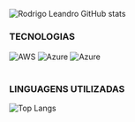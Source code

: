 
![Rodrigo Leandro GitHub stats](https://github-readme-stats.vercel.app/api?username=rjlconsultoria&show_icons=true&theme=dark)

### TECNOLOGIAS
<div style="display: inline_block">
	<img align="center" alt="AWS" src="https://img.shields.io/badge/Amazon_AWS-FF9900?style=for-the-badge&logo=amazonaws&logoColor=white" />
	<img align="center" alt="Azure" src="https://img.shields.io/badge/microsoft%20azure-0089D6?style=for-the-badge&logo=microsoft-azure&logoColor=white"/>
	<img align="center" alt="Azure" src="https://img.shields.io/badge/Google_Cloud-4285F4?style=for-the-badge&logo=google-cloud&logoColor=red"/> 
</div><br/>

### LINGUAGENS UTILIZADAS
![Top Langs](https://github-readme-stats.vercel.app/api/top-langs/?username=rjlconsultoria&hide_progress=true)




